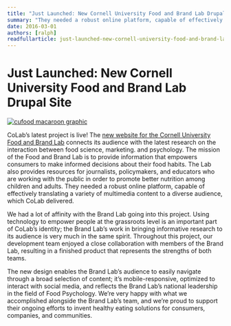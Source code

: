```yaml
---
title: "Just Launched: New Cornell University Food and Brand Lab Drupal Site"
summary: "They needed a robust online platform, capable of effectively translating a variety of multimedia content to a diverse audience, which CoLab delivered."
date: 2016-03-01
authors: [ralph]
readfullarticle: just-launched-new-cornell-university-food-and-brand-lab-drupal-site
---
```


# Just Launched: New Cornell University Food and Brand Lab Drupal Site

<a href="http://foodpsychology.cornell.edu/"><img src="/assets/img/blog/just-launched-new-cornell-university-food-and-brand-lab-drupal-site.png" alt="cufood macaroon graphic" class="center-element border-all"></a>

CoLab’s latest project is live! The <a href="http://foodpsychology.cornell.edu/">new website for the Cornell University Food and Brand Lab</a> connects its audience with the latest research on the interaction between food science, marketing. and psychology. The mission of the Food and Brand Lab is to provide information that empowers consumers to make informed decisions about their food habits. The Lab also provides resources for journalists, policymakers, and educators who are working with the public in order to promote better nutrition among children and adults. They needed a robust online platform, capable of effectively translating a variety of multimedia content to a diverse audience, which CoLab delivered.

We had a lot of affinity with the Brand Lab going into this project. Using technology to empower people at the grassroots level is an important part of CoLab’s identity; the Brand Lab’s work in bringing informative research to its audience is very much in the same spirit. Throughout this project, our development team enjoyed a close collaboration with members of the Brand Lab, resulting in a finished product that represents the strengths of both teams.

The new design enables the Brand Lab’s audience to easily navigate through a broad selection of content; it’s mobile-responsive, optimized to interact with social media, and reflects the Brand Lab’s national leadership in the field of Food Psychology. We’re very happy with what we accomplished alongside the Brand Lab’s team, and we’re proud to support their ongoing efforts to  invent healthy eating solutions for consumers, companies, and communities.
